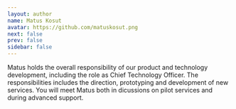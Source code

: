 ```yaml
---
layout: author
name: Matus Kosut
avatar: https://github.com/matuskosut.png
next: false
prev: false
sidebar: false
---
```


Matus holds the overall responsibility of our product and technology development, including the role as Chief Technology Officer. The responsibilities includes the direction, prototyping and development of new services. You will meet Matus both in dicussions on pilot services and during advanced support.
